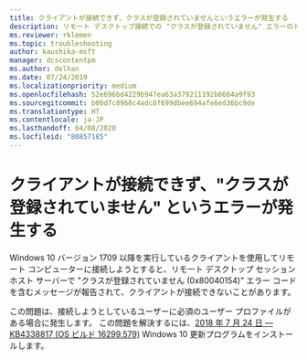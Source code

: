 ```yaml
---
title: クライアントが接続できず、クラスが登録されていませんというエラーが発生する
description: リモート デスクトップ接続での "クラスが登録されていません" エラーのトラブルシューティング。
ms.reviewer: rklemen
ms.topic: troubleshooting
author: kaushika-msft
manager: dcscontentpm
ms.author: delhan
ms.date: 07/24/2019
ms.localizationpriority: medium
ms.openlocfilehash: 52e696bd4229b947ea63a379211192b8664a9f93
ms.sourcegitcommit: b00d7c8968c4adc8f699dbee694afe6ed36bc9de
ms.translationtype: HT
ms.contentlocale: ja-JP
ms.lasthandoff: 04/08/2020
ms.locfileid: "80857185"
---
```

# <a name="clients-cant-connect-and-get-the-class-not-registered-error"></a>クライアントが接続できず、"クラスが登録されていません" というエラーが発生する

Windows 10 バージョン 1709 以降を実行しているクライアントを使用してリモート コンピューターに接続しようとすると、リモート デスクトップ セッション ホスト サーバーで "クラスが登録されていません (0x80040154)" エラー コードを含むメッセージが報告されて、クライアントが接続できないことがあります。

この問題は、接続しようとしているユーザーに必須のユーザー プロファイルがある場合に発生します。 この問題を解決するには、[2018 年 7 月 24 日 — KB4338817 (OS ビルド 16299.579)](https://support.microsoft.com/help/4338817/windows-10-update-kb4338817) Windows 10 更新プログラムをインストールします。

